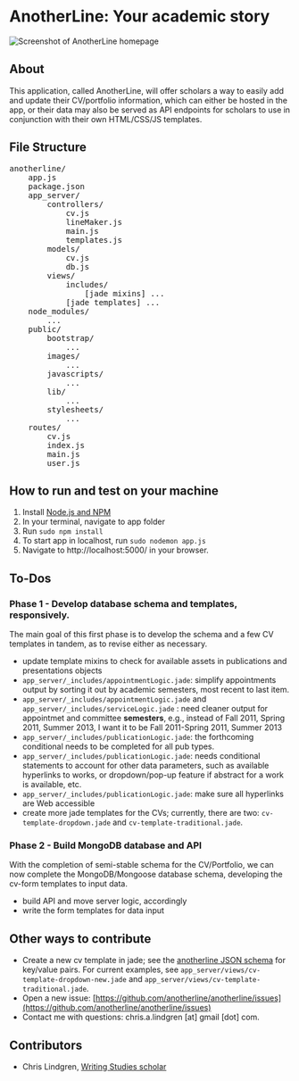 # AnotherLine: Your academic story

![Screenshot of AnotherLine homepage](http://www.clindgrencv.com/assets/img/outside/anotherline-readme.png "Screenshot of AnotherLine homepage")

## About

This application, called AnotherLine, will offer scholars a way to easily add and update their CV/portfolio information, which can either be hosted in the app, or their data may also be served as API endpoints for scholars to use in conjunction with their own HTML/CSS/JS templates.

## File Structure

<pre>anotherline/
    app.js
    package.json
    app_server/
        controllers/
        	cv.js
        	lineMaker.js
        	main.js
        	templates.js
        models/
        	cv.js
        	db.js
        views/
        	includes/
        		[jade mixins] ...
        	[jade templates] ...
    node_modules/
    	...
    public/
        bootstrap/
        	...
        images/
            ...
        javascripts/
        	...
       	lib/
       		...
       	stylesheets/
       		...
    routes/
    	cv.js
    	index.js
    	main.js
    	user.js
</pre>

## How to run and test on your machine

1. Install [Node.js and NPM](http://nodejs.org/)
2. In your terminal, navigate to app folder
3. Run <code>sudo npm install</code>
4. To start app in localhost, run <code>sudo nodemon app.js</code>
5. Navigate to http://localhost:5000/ in your browser.

## To-Dos

### Phase 1 - Develop database schema and templates, responsively.

The main goal of this first phase is to develop the schema and a few CV templates in tandem, as to revise either as necessary.

- update template mixins to check for available assets in publications and presentations objects
- <code>app_server/_includes/appointmentLogic.jade</code>: simplify appointments output by sorting it out by academic semesters, most recent to last item.
- <code>app_server/_includes/appointmentLogic.jade</code> and <code>app_server/_includes/serviceLogic.jade</code> : need cleaner output for appointmet and committee **semesters**, e.g., instead of Fall 2011, Spring 2011, Summer 2013, I want it to be Fall 2011-Spring 2011, Summer 2013
- <code>app_server/_includes/publicationLogic.jade</code>: the forthcoming conditional needs to be completed for all pub types.
- <code>app_server/_includes/publicationLogic.jade</code>: needs conditional statements to account for other data parameters, such as available hyperlinks to works, or dropdown/pop-up feature if abstract for a work is available, etc.
- <code>app_server/_includes/publicationLogic.jade</code>: make sure all hyperlinks are Web accessible
- create more jade templates for the CVs; currently, there are two: <code>cv-template-dropdown.jade</code> and <code>cv-template-traditional.jade</code>.

### Phase 2 - Build MongoDB database and API

With the completion of semi-stable schema for the CV/Portfolio, we can now complete the MongoDB/Mongoose database schema, developing the cv-form templates to input data.

- build API and move server logic, accordingly
- write the form templates for data input

## Other ways to contribute

- Create a new cv template in jade; see the [anotherline JSON schema](https://github.com/anotherline/anotherline-schema) for key/value pairs. For current examples, see <code>app_server/views/cv-template-dropdown-new.jade</code> and <code>app_server/views/cv-template-traditional.jade</code>.
- Open a new issue: [https://github.com/anotherline/anotherline/issues](https://github.com/anotherline/anotherline/issues)
- Contact me with questions: chris.a.lindgren [at] gmail [dot] com.

## Contributors

* Chris Lindgren, [Writing Studies scholar](http://clindgrencv.com/) 